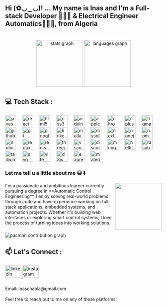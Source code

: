 <h2 align="left">Hi (✿◡‿◡)! ...  My name is Inas and I'm a Full-stack Developer 👩🏻‍💻 & Electrical Engineer Automatics👩🏻‍🚒, from Algeria</h2>

###

<br clear="both">

<div align="center">
  <img src="https://github-readme-stats.vercel.app/api?username=InasCh4&hide_title=false&hide_rank=false&show_icons=true&include_all_commits=true&count_private=true&disable_animations=false&theme=radical&locale=en&hide_border=false" height="150" alt="stats graph"  />
  <img src="https://github-readme-stats.vercel.app/api/top-langs?username=InasCh4&locale=en&hide_title=false&layout=compact&card_width=320&langs_count=5&theme=dracula&hide_border=false" height="150" alt="languages graph"  />
</div>

###

<h2 align="left">💻 Tech Stack :</h2>

###

<div align="left">
  <img src="https://skillicons.dev/icons?i=js" height="35" alt="javascript logo"  />
  <img width="12" />
  <img src="https://skillicons.dev/icons?i=react" height="35" alt="react logo"  />
  <img width="12" />
  <img src="https://skillicons.dev/icons?i=html" height="35" alt="html5 logo"  />
  <img width="12" />
  <img src="https://skillicons.dev/icons?i=css" height="35" alt="css3 logo"  />
  <img width="12" />
  <img src="https://skillicons.dev/icons?i=arduino" height="35" alt="arduino logo"  />
  <img width="12" />
  <img src="https://cdn.jsdelivr.net/gh/devicons/devicon/icons/apple/apple-original.svg" height="35" alt="apple logo"  />
  <img width="12" />
  <img src="https://cdn.jsdelivr.net/gh/devicons/devicon/icons/chrome/chrome-original.svg" height="35" alt="chrome logo"  />
  <img width="12" />
  <img src="https://cdn.jsdelivr.net/gh/devicons/devicon/icons/cplusplus/cplusplus-original.svg" height="35" alt="cplusplus logo"  />
  <img width="12" />
  <img src="https://skillicons.dev/icons?i=figma" height="35" alt="figma logo"  />
  <img width="12" />
  <img src="https://skillicons.dev/icons?i=github" height="35" alt="github logo"  />
  <img width="12" />
  <img src="https://skillicons.dev/icons?i=git" height="35" alt="git logo"  />
  <img width="12" />
  <img src="https://cdn.jsdelivr.net/gh/devicons/devicon/icons/google/google-original.svg" height="35" alt="google logo"  />
  <img width="12" />
  <img src="https://skillicons.dev/icons?i=linkedin" height="35" alt="linkedin logo"  />
  <img width="12" />
  <img src="https://skillicons.dev/icons?i=matlab" height="35" alt="matlab logo"  />
  <img width="12" />
  <img src="https://skillicons.dev/icons?i=mysql" height="35" alt="mysql logo"  />
  <img width="12" />
  <img src="https://skillicons.dev/icons?i=nextjs" height="35" alt="nextjs logo"  />
  <img width="12" />
  <img src="https://skillicons.dev/icons?i=nodejs" height="35" alt="nodejs logo"  />
  <img width="12" />
  <img src="https://cdn.jsdelivr.net/gh/devicons/devicon/icons/npm/npm-original-wordmark.svg" height="35" alt="npm logo"  />
  <img width="12" />
  <img src="https://skillicons.dev/icons?i=notion" height="35" alt="notion logo"  />
  <img width="12" />
  <img src="https://skillicons.dev/icons?i=redux" height="35" alt="redux logo"  />
  <img width="12" />
  <img src="https://skillicons.dev/icons?i=redis" height="35" alt="redis logo"  />
  <img width="12" />
  <img src="https://skillicons.dev/icons?i=threejs" height="35" alt="threejs logo"  />
  <img width="12" />
  <img src="https://skillicons.dev/icons?i=vscode" height="35" alt="vscode logo"  />
  <img width="12" />
  <img src="https://skillicons.dev/icons?i=discord" height="35" alt="discord logo"  />
  <img width="12" />
  <img src="https://skillicons.dev/icons?i=mongodb" height="35" alt="mongodb logo"  />
  <img width="12" />
  <img src="https://skillicons.dev/icons?i=netlify" height="35" alt="netlify logo"  />
  <img width="12" />
  <img src="https://skillicons.dev/icons?i=raspberrypi" height="35" alt="raspberrypi logo"  />
  <img width="12" />
  <img src="https://skillicons.dev/icons?i=tailwind" height="35" alt="tailwindcss logo"  />
  <img width="12" />
  <img src="https://skillicons.dev/icons?i=svg" height="35" alt="svg logo"  />
  <img width="12" />
  <img src="https://skillicons.dev/icons?i=vite" height="35" alt="vite logo"  />
  <img width="12" />
  <img src="https://skillicons.dev/icons?i=d3" height="35" alt="d3js logo"  />
  <img width="12" />
  <img src="https://skillicons.dev/icons?i=express" height="35" alt="express logo"  />
  <img width="12" />
  <img src="https://skillicons.dev/icons?i=materialui" height="35" alt="materialui logo"  />
</div>

###

<h3 align="left">Let me tell u a little about me 😀⬇</h3>

###

<img align="right" height="150" src="https://media1.giphy.com/media/v1.Y2lkPTc5MGI3NjExeDZjMTAwdnYxaWpleG1weXM5bzU4b3RpbGRrYzExYTBpaG85Mjk2NCZlcD12MV9pbnRlcm5hbF9naWZfYnlfaWQmY3Q9Zw/KWscyl3Uo9eCGRdWvN/giphy.gif"  />

###

<p align="left">I'm a passionate and ambitious learner currently pursuing a degree in **Automatic Control Engineering**. I enjoy solving real-world problems through code and have experience working on full-stack applications, embedded systems, and automation projects. Whether it's building web interfaces or exploring smart control systems, I love the process of turning ideas into working solutions.</p>

###

<picture>
  <source media="(prefers-color-scheme: dark)" srcset="https://raw.githubusercontent.com/InasCh4/InasCh4/output/pacman-contribution-graph-dark.svg">
  <source media="(prefers-color-scheme: light)" srcset="https://raw.githubusercontent.com/InasCh4/InasCh4/output/pacman-contribution-graph.svg">
  <img alt="pacman contribution graph" src="https://raw.githubusercontent.com/InasCh4/InasCh4/output/pacman-contribution-graph.svg">
</picture>

###

<h2 align="left">📫 Let's Connect :</h2>

###

<div align="left">
  <a href="https://www.linkedin.com/in/inas-chabla-16aa6632b/" target="_blank">
    <img src="https://raw.githubusercontent.com/maurodesouza/profile-readme-generator/master/src/assets/icons/social/linkedin/default.svg" width="52" height="40" alt="linkedin logo"  />
  </a>
  <a href="https://www.instagram.com/hiinaataa04/" target="_blank">
    <img src="https://raw.githubusercontent.com/maurodesouza/profile-readme-generator/master/src/assets/icons/social/instagram/default.svg" width="52" height="40" alt="instagram logo"  />
  </a>
</div>

###

<p align="left">Email: inaschabla@gmail.com<br><br>Feel free to reach out to me on any of these platforms!</p>

###
